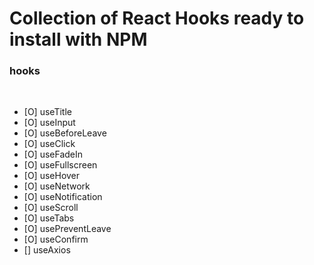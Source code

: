 # Collection of React Hooks ready to install with NPM

### hooks

<br>

- [O] useTitle
- [O] useInput
- [O] useBeforeLeave
- [O] useClick
- [O] useFadeIn
- [O] useFullscreen
- [O] useHover
- [O] useNetwork
- [O] useNotification
- [O] useScroll
- [O] useTabs
- [O] usePreventLeave
- [O] useConfirm
- [] useAxios
